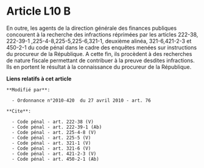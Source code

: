 # Article L10 B

En outre, les agents de la direction générale des finances publiques concourent à la recherche des infractions réprimées par
les articles 222-38,
222-39-1
,225-4-8,225-5,225-6,321-1, deuxième alinéa, 321-6,421-2-3 et 450-2-1 du code pénal dans le cadre des enquêtes menées sur
instructions du procureur de la République. A cette fin, ils procèdent à des recherches de nature fiscale permettant de
contribuer à la preuve desdites infractions. Ils en portent le résultat à la connaissance du procureur de la République.

**Liens relatifs à cet article**

	**Modifié par**:

	  - Ordonnance n°2010-420  du 27 avril 2010 - art. 76

	**Cite**:

	  - Code pénal - art. 222-38 (V)
	  - Code pénal - art. 222-39-1 (Ab)
	  - Code pénal - art. 225-4-8 (V)
	  - Code pénal - art. 225-5 (V)
	  - Code pénal - art. 321-1 (V)
	  - Code pénal - art. 321-6 (V)
	  - Code pénal - art. 421-2-3 (V)
	  - Code pénal - art. 450-2-1 (Ab)
